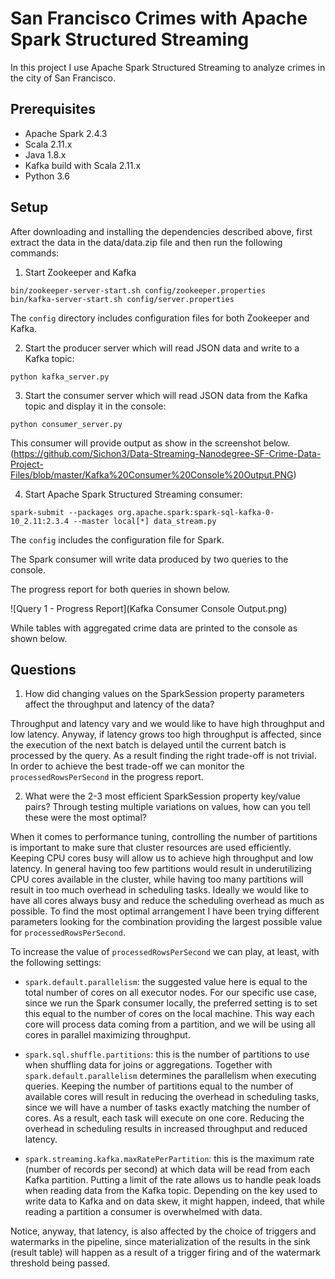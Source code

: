 # San Francisco Crimes with Apache Spark Structured Streaming

In this project I use Apache Spark Structured Streaming to analyze crimes in the city of San Francisco.

## Prerequisites
* Apache Spark 2.4.3
* Scala 2.11.x
* Java 1.8.x
* Kafka build with Scala 2.11.x
* Python 3.6

## Setup

After downloading and installing the dependencies described above, first extract the data in the data/data.zip file and then run the following commands:

1. Start Zookeeper and Kafka
```
bin/zookeeper-server-start.sh config/zookeeper.properties
bin/kafka-server-start.sh config/server.properties
```

The `config` directory includes configuration files for both Zookeeper and Kafka.

2. Start the producer server which will read JSON data and write to a Kafka topic:
```
python kafka_server.py
```

3. Start the consumer server which will read JSON data from the Kafka topic and display it in the console:
```
python consumer_server.py
```

This consumer will provide output as show in the screenshot below.
(https://github.com/Sichon3/Data-Streaming-Nanodegree-SF-Crime-Data-Project-Files/blob/master/Kafka%20Consumer%20Console%20Output.PNG)

4. Start Apache Spark Structured Streaming consumer:
```
spark-submit --packages org.apache.spark:spark-sql-kafka-0-10_2.11:2.3.4 --master local[*] data_stream.py
```

The `config` includes the configuration file for Spark.

The Spark consumer will write data produced by two queries to the console.

The progress report for both queries in shown below.

![Query 1 - Progress Report](Kafka Consumer Console Output.png)

While tables with aggregated crime data are printed to the console as shown below.



## Questions

1. How did changing values on the SparkSession property parameters affect the throughput and latency of the data?

  Throughput and latency vary and we would like to have high throughput and low latency. Anyway, if latency grows too high throughput is affected, since the execution of the next batch is delayed until the current batch is processed by the query. As a result finding the right trade-off is not trivial. In order to achieve the best trade-off we can monitor the `processedRowsPerSecond` in the progress report.

2. What were the 2-3 most efficient SparkSession property key/value pairs? Through testing multiple variations on values, how can you tell these were the most optimal?

  When it comes to performance tuning, controlling the number of partitions is important to make sure that cluster resources are used efficiently. Keeping CPU cores busy will allow us to achieve high throughput and low latency. In general having too few partitions would result in underutilizing CPU cores available in the cluster, while having too many partitions will result in too much overhead in scheduling tasks. Ideally we would like to have all cores always busy and reduce the scheduling overhead as much as possible. To find the most optimal arrangement I have been trying different parameters looking for the combination providing the largest possible value for `processedRowsPerSecond`.

  To increase the value of `processedRowsPerSecond` we can play, at least, with the following settings:
  * `spark.default.parallelism`: the suggested value here is equal to the total number of cores on all executor nodes. For our specific use case, since we run the Spark consumer locally, the preferred setting is to set this equal to the number of cores on the local machine. This way each core will process data coming from a partition, and we will be using all cores in parallel maximizing throughput.

  * `spark.sql.shuffle.partitions`: this is the number of partitions to use when shuffling data for joins or aggregations. Together with `spark.default.parallelism` determines the parallelism when executing queries. Keeping the number of partitions equal to the number of available cores will result in reducing the overhead in scheduling tasks, since we will have a number of tasks exactly matching the number of cores. As a result, each task will execute on one core. Reducing the overhead in scheduling results in increased throughput and reduced latency.

  * `spark.streaming.kafka.maxRatePerPartition`: this is the maximum rate (number of records per second) at which data will be read from each Kafka partition. Putting a limit of the rate allows us to handle peak loads when reading data from the Kafka topic. Depending on the key used to write data to Kafka and on data skew, it might happen, indeed, that while reading a partition a consumer is overwhelmed with data.

  Notice, anyway, that latency, is also affected by the choice of triggers and watermarks in the pipeline, since materialization of the results in the sink (result table) will happen as a result of a trigger firing and of the watermark threshold being passed.
